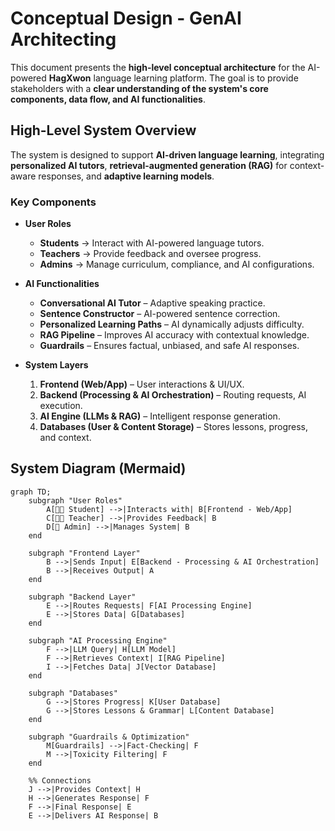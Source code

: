 # Conceptual Design - GenAI Architecting

This document presents the **high-level conceptual architecture** for the AI-powered **HagXwon** language learning platform. The goal is to provide stakeholders with a **clear understanding of the system's core components, data flow, and AI functionalities**.

## **High-Level System Overview**

The system is designed to support **AI-driven language learning**, integrating **personalized AI tutors**, **retrieval-augmented generation (RAG)** for context-aware responses, and **adaptive learning models**.

### **Key Components**

- **User Roles**  
  - **Students** → Interact with AI-powered language tutors.  
  - **Teachers** → Provide feedback and oversee progress.  
  - **Admins** → Manage curriculum, compliance, and AI configurations.  

- **AI Functionalities**  
  - **Conversational AI Tutor** – Adaptive speaking practice.  
  - **Sentence Constructor** – AI-powered sentence correction.  
  - **Personalized Learning Paths** – AI dynamically adjusts difficulty.  
  - **RAG Pipeline** – Improves AI accuracy with contextual knowledge.  
  - **Guardrails** – Ensures factual, unbiased, and safe AI responses.  

- **System Layers**
  1. **Frontend (Web/App)** – User interactions & UI/UX.  
  2. **Backend (Processing & AI Orchestration)** – Routing requests, AI execution.  
  3. **AI Engine (LLMs & RAG)** – Intelligent response generation.  
  4. **Databases (User & Content Storage)** – Stores lessons, progress, and context.  

## **System Diagram (Mermaid)**

```mermaid
graph TD;
    subgraph "User Roles"
        A[👩‍🎓 Student] -->|Interacts with| B[Frontend - Web/App]
        C[👨‍🏫 Teacher] -->|Provides Feedback| B
        D[🔧 Admin] -->|Manages System| B
    end

    subgraph "Frontend Layer"
        B -->|Sends Input| E[Backend - Processing & AI Orchestration]
        B -->|Receives Output| A
    end

    subgraph "Backend Layer"
        E -->|Routes Requests| F[AI Processing Engine]
        E -->|Stores Data| G[Databases]
    end

    subgraph "AI Processing Engine"
        F -->|LLM Query| H[LLM Model]
        F -->|Retrieves Context| I[RAG Pipeline]
        I -->|Fetches Data| J[Vector Database]
    end

    subgraph "Databases"
        G -->|Stores Progress| K[User Database]
        G -->|Stores Lessons & Grammar| L[Content Database]
    end

    subgraph "Guardrails & Optimization"
        M[Guardrails] -->|Fact-Checking| F
        M -->|Toxicity Filtering| F
    end

    %% Connections
    J -->|Provides Context| H
    H -->|Generates Response| F
    F -->|Final Response| E
    E -->|Delivers AI Response| B
```
